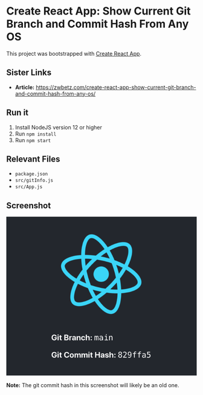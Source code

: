 # Create React App: Show Current Git Branch and Commit Hash From Any OS

This project was bootstrapped with [Create React App](https://github.com/facebook/create-react-app).

## Sister Links

- **Article:** <https://zwbetz.com/create-react-app-show-current-git-branch-and-commit-hash-from-any-os/>

## Run it

1. Install NodeJS version 12 or higher
1. Run `npm install`
1. Run `npm start`

## Relevant Files

- `package.json`
- `src/gitInfo.js`
- `src/App.js`

## Screenshot

![Screenshot of the app](doc/screenshot.png)

**Note:** The git commit hash in this screenshot will likely be an old one.
